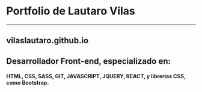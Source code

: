 # Portfolio de Lautaro Vilas
***
## vilaslautaro.github.io
## Desarrollador Front-end, especializado en:
#### HTML, CSS, SASS, GIT, JAVASCRIPT, JQUERY, REACT, y librerias CSS, como Bootstrap.
